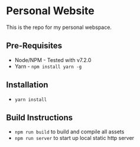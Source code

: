 # Personal Website
This is the repo for my personal webspace.

## Pre-Requisites
- Node/NPM - Tested with v7.2.0
- Yarn - `npm install yarn -g`

## Installation
- `yarn install`

## Build Instructions
- `npm run build` to build and compile all assets
- `npm run server` to start up local static http server
